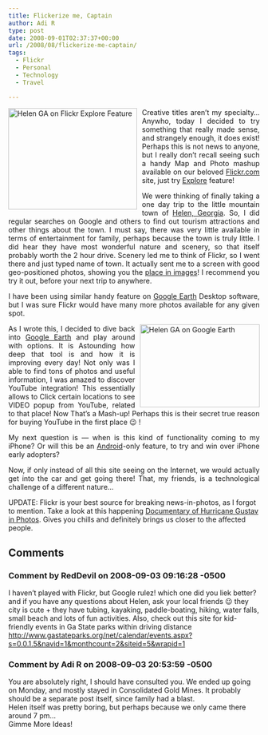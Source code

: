 ```yaml
---
title: Flickerize me, Captain
author: Adi R
type: post
date: 2008-09-01T02:37:37+00:00
url: /2008/08/flickerize-me-captain/
tags:
  - Flickr
  - Personal
  - Technology
  - Travel

---
```

<p align="justify">
  <a href="/uploads/2008/08/helen-ga-on-flickr-explore-feature.jpg" target="_blank"><img style="border-right: 0px; border-top: 0px; margin: 0px 10px 0px 0px; border-left: 0px; border-bottom: 0px" height="203" alt="Helen GA on Flickr Explore Feature" src="/uploads/2008/08/helen-ga-on-flickr-explore-feature.jpg?resize=258%2C203" width="258" align="left" border="0" data-recalc-dims="1" /></a> Creative titles aren&#8217;t my specialty&#8230; Anywho, today I decided to try something that really made sense, and strangely enough, it does exist! Perhaps this is not news to anyone, but I really don&#8217;t recall seeing such a handy Map and Photo mashup available on our beloved <a href="http://flickr.com" target="_blank">Flickr.com</a> site, just try <a href="http://www.flickr.com/explore">Explore</a> feature!
</p>

<p align="justify">
  We were thinking of finally taking a one day trip to the little mountain town of <a href="http://en.wikipedia.org/wiki/Helen,_Georgia" target="_blank">Helen, Georgia</a>. So, I did regular searches on Google and others to find out tourism attractions and other things about the town. I must say, there was very little available in terms of entertainment for family, perhaps because the town is truly little. I did hear they have most wonderful nature and scenery, so that itself probably worth the 2 hour drive. Scenery led me to think of Flickr, so I went there and just typed name of town. It actually sent me to a screen with good geo-positioned photos, showing you the <a href="http://www.flickr.com/map?place_id=WgHxJVKbBZ2xNJY9" target="_blank">place in images</a>! I recommend you try it out, before your next trip to anywhere.
</p>

<p align="justify">
  I have been using similar handy feature on <a href="http://earth.google.com/download-earth.html" target="_blank">Google Earth</a> Desktop software, but I was sure Flickr would have many more photos available for any given spot.
</p>

<p align="justify">
  <a href="/uploads/2008/08/helen-ga-on-google-earth.jpg" target="_blank"><img style="border-right: 0px; border-top: 0px; margin: 0px 0px 0px 10px; border-left: 0px; border-bottom: 0px" height="166" alt="Helen GA on Google Earth" src="/uploads/2008/08/helen-ga-on-google-earth.jpg?resize=240%2C166" width="240" align="right" border="0" data-recalc-dims="1" /></a> As I wrote this, I decided to dive back into <a href="http://earth.google.com/download-earth.html" target="_blank">Google Earth</a> and play around with options. It is Astounding how deep that tool is and how it is improving every day! Not only was I able to find tons of photos and useful information, I was amazed to discover YouTube integration! This essentially allows to Click certain locations to see VIDEO popup from YouTube, related to that place! Now That&#8217;s a Mash-up! Perhaps this is their secret true reason for buying YouTube in the first place 😉 !
</p>

<p align="justify">
  My next question is &#8212; when is this kind of functionality coming to my iPhone? Or will this be an <a href="http://code.google.com/android/what-is-android.html" target="_blank">Android</a>-only feature, to try and win over iPhone early adopters?
</p>

<p align="justify">
  Now, if only instead of all this site seeing on the Internet, we would actually get into the car and get going there! That, my friends, is a technological challenge of a different nature&#8230;
</p>

UPDATE: Flickr is your best source for breaking news-in-photos, as I forgot to mention. Take a look at this happening [Documentary of Hurricane Gustav in Photos][1]. Gives you chills and definitely brings us closer to the affected people.

 [1]: http://www.trendhunter.com/photos/23877

## Comments

### Comment by RedDevil on 2008-09-03 09:16:28 -0500
I haven&#8217;t played with Flickr, but Google rulez! which one did you liek better?  
and if you have any questions about Helen, ask your local friends 😉 they city is cute + they have tubing, kayaking, paddle-boating, hiking, water falls, small beach and lots of fun activities. Also, check out this site for kid-friendly events in Ga State parks within driving distance <a href="http://www.gastateparks.org/net/calendar/events.aspx?s=0.0.1.5&#038;navid=1&#038;monthcount=2&#038;siteid=5&#038;wrapid=1" rel="nofollow ugc">http://www.gastateparks.org/net/calendar/events.aspx?s=0.0.1.5&navid=1&monthcount=2&siteid=5&wrapid=1</a>

### Comment by Adi R on 2008-09-03 20:53:59 -0500
You are absolutely right, I should have consulted you. We ended up going on Monday, and mostly stayed in Consolidated Gold Mines. It probably should be a separate post itself, since family had a blast.  
Helen itself was pretty boring, but perhaps because we only came there around 7 pm&#8230;  
Gimme More Ideas!
